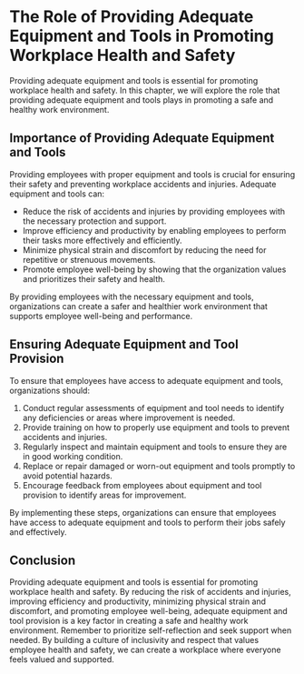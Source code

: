 The Role of Providing Adequate Equipment and Tools in Promoting Workplace Health and Safety
==============================================================================================================================================

Providing adequate equipment and tools is essential for promoting workplace health and safety. In this chapter, we will explore the role that providing adequate equipment and tools plays in promoting a safe and healthy work environment.

Importance of Providing Adequate Equipment and Tools
----------------------------------------------------

Providing employees with proper equipment and tools is crucial for ensuring their safety and preventing workplace accidents and injuries. Adequate equipment and tools can:

* Reduce the risk of accidents and injuries by providing employees with the necessary protection and support.
* Improve efficiency and productivity by enabling employees to perform their tasks more effectively and efficiently.
* Minimize physical strain and discomfort by reducing the need for repetitive or strenuous movements.
* Promote employee well-being by showing that the organization values and prioritizes their safety and health.

By providing employees with the necessary equipment and tools, organizations can create a safer and healthier work environment that supports employee well-being and performance.

Ensuring Adequate Equipment and Tool Provision
----------------------------------------------

To ensure that employees have access to adequate equipment and tools, organizations should:

1. Conduct regular assessments of equipment and tool needs to identify any deficiencies or areas where improvement is needed.
2. Provide training on how to properly use equipment and tools to prevent accidents and injuries.
3. Regularly inspect and maintain equipment and tools to ensure they are in good working condition.
4. Replace or repair damaged or worn-out equipment and tools promptly to avoid potential hazards.
5. Encourage feedback from employees about equipment and tool provision to identify areas for improvement.

By implementing these steps, organizations can ensure that employees have access to adequate equipment and tools to perform their jobs safely and effectively.

Conclusion
----------

Providing adequate equipment and tools is essential for promoting workplace health and safety. By reducing the risk of accidents and injuries, improving efficiency and productivity, minimizing physical strain and discomfort, and promoting employee well-being, adequate equipment and tool provision is a key factor in creating a safe and healthy work environment. Remember to prioritize self-reflection and seek support when needed. By building a culture of inclusivity and respect that values employee health and safety, we can create a workplace where everyone feels valued and supported.
